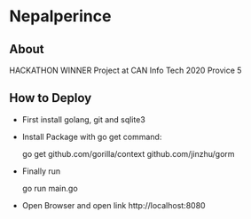 # Nepalperince

## About
HACKATHON WINNER Project at CAN Info Tech 2020 Provice 5

## How to Deploy
* First install golang, git and sqlite3
* Install Package with go get command:

    go get github.com/gorilla/context
    github.com/jinzhu/gorm

* Finally run
    
    go run main.go

* Open Browser and open link http://localhost:8080
